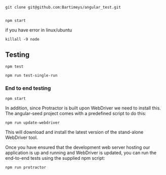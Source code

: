 ```
git clone git@github.com:Bartimeys/angular_test.git

```
```npm install
```

```
npm start
```
if you have error in linux/ubuntu
```
killall -9 node

```
## Testing

```
npm test
```

```
npm run test-single-run
```


### End to end testing


```
npm start
```

In addition, since Protractor is built upon WebDriver we need to install this.  The angular-seed
project comes with a predefined script to do this:

```
npm run update-webdriver
```

This will download and install the latest version of the stand-alone WebDriver tool.

Once you have ensured that the development web server hosting our application is up and running
and WebDriver is updated, you can run the end-to-end tests using the supplied npm script:

```
npm run protractor
```
